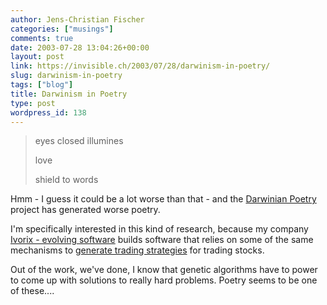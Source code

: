 ```yaml
---
author: Jens-Christian Fischer
categories: ["musings"]
comments: true
date: 2003-07-28 13:04:26+00:00
layout: post
link: https://invisible.ch/2003/07/28/darwinism-in-poetry/
slug: darwinism-in-poetry
tags: ["blog"]
title: Darwinism in Poetry
type: post
wordpress_id: 138
---
```


<blockquote>eyes closed illumines  

love   

shield to words</blockquote>


Hmm - I guess it could be a lot worse than that - and the [Darwinian Poetry](https://www.codeasart.com/poetry/darwin.html) project has generated worse poetry.

I'm specifically interested in this kind of research, because my company [Ivorix - evolving software](https://www.ivorix.com/) builds software that relies on some of the same mechanisms to [generate trading strategies](https://www.ivorix.com/en/products/nsf/index.html) for trading stocks.

Out of the work, we've done, I know that genetic algorithms have to power to come up with solutions to really hard problems. Poetry seems to be one of these....
